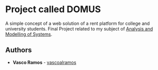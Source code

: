 
# Project called DOMUS

A simple concept of a web solution of a rent platform for college and university students.
Final Project related to my subject of [Analysis and Modelling of Systems](https://www.ua.pt/en/uc/12315).

## Authors
* **Vasco Ramos** - [vascoalramos](https://github.com/vascoalramos)

